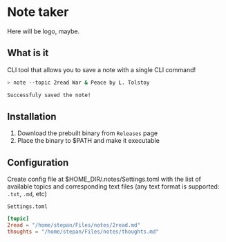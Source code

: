 # Note taker

Here will be logo, maybe.

## What is it

CLI tool that allows you to save a note with a single CLI command!

```sh
> note --topic 2read War & Peace by L. Tolstoy

Successfuly saved the note!
```

## Installation

1) Download the prebuilt binary from `Releases` page
2) Place the binary to $PATH and make it executable

## Configuration

Create config file at $HOME_DIR/.notes/Settings.toml with the list of available topics and corresponding text files (any text format is supported: `.txt`, `.md`, etc)

`Settings.toml`

```toml
[topic]
2read = "/home/stepan/Files/notes/2read.md"
thoughts = "/home/stepan/Files/notes/thoughts.md"
```
